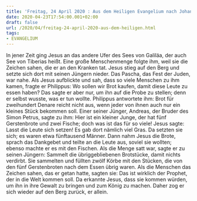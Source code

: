 ```yaml
---
title: 'Freitag, 24 April 2020 : Aus dem Heiligen Evangelium nach Johannes - Joh 6,1-15.'
date: 2020-04-23T17:54:00.001+02:00
draft: false
url: /2020/04/freitag-24-april-2020-aus-dem-heiligen.html
tags: 
- EVANGELIUM
---
```


In jener Zeit ging Jesus an das andere Ufer des Sees von Galiläa, der auch See von Tiberias heißt. Eine große Menschenmenge folgte ihm, weil sie die Zeichen sahen, die er an den Kranken tat. Jesus stieg auf den Berg und setzte sich dort mit seinen Jüngern nieder. Das Pascha, das Fest der Juden, war nahe. Als Jesus aufblickte und sah, dass so viele Menschen zu ihm kamen, fragte er Philippus: Wo sollen wir Brot kaufen, damit diese Leute zu essen haben? Das sagte er aber nur, um ihn auf die Probe zu stellen; denn er selbst wusste, was er tun wollte. Philippus antwortete ihm: Brot für zweihundert Denare reicht nicht aus, wenn jeder von ihnen auch nur ein kleines Stück bekommen soll. Einer seiner Jünger, Andreas, der Bruder des Simon Petrus, sagte zu ihm: Hier ist ein kleiner Junge, der hat fünf Gerstenbrote und zwei Fische; doch was ist das für so viele! Jesus sagte: Lasst die Leute sich setzen! Es gab dort nämlich viel Gras. Da setzten sie sich; es waren etwa fünftausend Männer. Dann nahm Jesus die Brote, sprach das Dankgebet und teilte an die Leute aus, soviel sie wollten; ebenso machte er es mit den Fischen. Als die Menge satt war, sagte er zu seinen Jüngern: Sammelt die übriggebliebenen Brotstücke, damit nichts verdirbt. Sie sammelten und füllten zwölf Körbe mit den Stücken, die von den fünf Gerstenbroten nach dem Essen übrig waren. Als die Menschen das Zeichen sahen, das er getan hatte, sagten sie: Das ist wirklich der Prophet, der in die Welt kommen soll. Da erkannte Jesus, dass sie kommen würden, um ihn in ihre Gewalt zu bringen und zum König zu machen. Daher zog er sich wieder auf den Berg zurück, er allein.